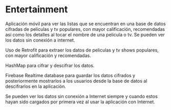 # Entertainment
Aplicación móvil para ver las listas que se encuentran en una base de datos cifradas de peliculas y tv populares, con mayor calificación, recomendadas asi como los detalles al tocar el nombre de una pelicula o tv. Se pueden ver los datos sin conexión a internet.


Uso de Retrofit para extraer los datos de peliculas y tv shows populares, con mayor calificación y recomendadas.

HashMap para cifrar y descifrar los datos.

Firebase Realtime database para guardar los datos cifrados y posteriormente mostrarlos a los usuarios desde la base de datos al descifrarlos en la aplicación.

Se pueden ver los datos sin conexión a Internet siempre y cuando estos hayan sido cargados por primera vez al usar la aplicación con Internet.
